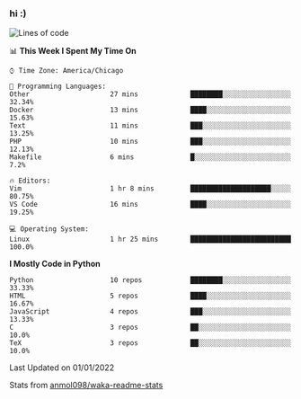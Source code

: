 ### hi :)

<!--START_SECTION:waka-->
![Lines of code](https://img.shields.io/badge/From%20Hello%20World%20I%27ve%20Written-728%20Thousand%20lines%20of%20code-blue)

📊 **This Week I Spent My Time On** 

```text
⌚︎ Time Zone: America/Chicago

💬 Programming Languages: 
Other                    27 mins             ████████░░░░░░░░░░░░░░░░░   32.34% 
Docker                   13 mins             ████░░░░░░░░░░░░░░░░░░░░░   15.63% 
Text                     11 mins             ███░░░░░░░░░░░░░░░░░░░░░░   13.25% 
PHP                      10 mins             ███░░░░░░░░░░░░░░░░░░░░░░   12.13% 
Makefile                 6 mins              █░░░░░░░░░░░░░░░░░░░░░░░░   7.2%

🔥 Editors: 
Vim                      1 hr 8 mins         ████████████████████░░░░░   80.75% 
VS Code                  16 mins             ████░░░░░░░░░░░░░░░░░░░░░   19.25%

💻 Operating System: 
Linux                    1 hr 25 mins        █████████████████████████   100.0%

```

**I Mostly Code in Python** 

```text
Python                   10 repos            ████████░░░░░░░░░░░░░░░░░   33.33% 
HTML                     5 repos             ████░░░░░░░░░░░░░░░░░░░░░   16.67% 
JavaScript               4 repos             ███░░░░░░░░░░░░░░░░░░░░░░   13.33% 
C                        3 repos             ██░░░░░░░░░░░░░░░░░░░░░░░   10.0% 
TeX                      3 repos             ██░░░░░░░░░░░░░░░░░░░░░░░   10.0%

```



 Last Updated on 01/01/2022
<!--END_SECTION:waka-->

Stats from [anmol098/waka-readme-stats](https://github.com/anmol098/waka-readme-stats)